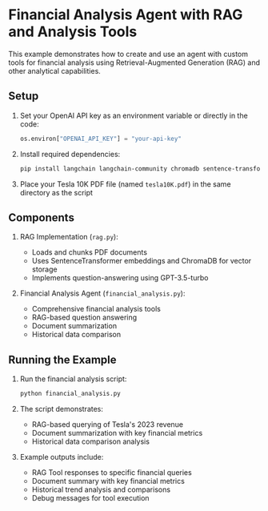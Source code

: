 # Financial Analysis Agent with RAG and Analysis Tools

This example demonstrates how to create and use an agent with custom tools for financial analysis using Retrieval-Augmented Generation (RAG) and other analytical capabilities.

## Setup

1. Set your OpenAI API key as an environment variable or directly in the code:
   ```python
   os.environ["OPENAI_API_KEY"] = "your-api-key"
   ```

2. Install required dependencies:
   ```bash
   pip install langchain langchain-community chromadb sentence-transformers unstructured
   ```

3. Place your Tesla 10K PDF file (named `tesla10K.pdf`) in the same directory as the script

## Components

1. RAG Implementation (`rag.py`):
   - Loads and chunks PDF documents
   - Uses SentenceTransformer embeddings and ChromaDB for vector storage
   - Implements question-answering using GPT-3.5-turbo

2. Financial Analysis Agent (`financial_analysis.py`):
   - Comprehensive financial analysis tools
   - RAG-based question answering
   - Document summarization
   - Historical data comparison

## Running the Example

1. Run the financial analysis script:
   ```bash
   python financial_analysis.py
   ```

2. The script demonstrates:
   - RAG-based querying of Tesla's 2023 revenue
   - Document summarization with key financial metrics
   - Historical data comparison analysis

3. Example outputs include:
   - RAG Tool responses to specific financial queries
   - Document summary with key financial metrics
   - Historical trend analysis and comparisons
   - Debug messages for tool execution
